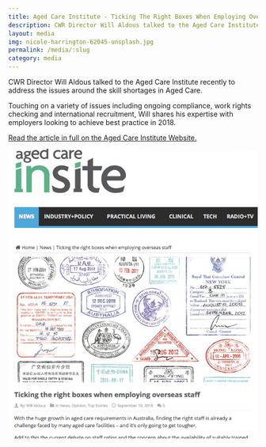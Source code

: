 ```yaml
---
title: Aged Care Institute - Ticking The Right Boxes When Employing Overseas Staff
description: CWR Director Will Aldous talked to the Aged Care Institute recently to address the issues around the skill shortages in Aged Care.
layout: media
img: nicole-harrington-62045-unsplash.jpg
permalink: /media/:slug
category: media
---
```


CWR Director Will Aldous talked to the Aged Care Institute recently to address the issues around the skill shortages in Aged Care. 

Touching on a variety of issues including ongoing compliance, work rights checking and international recruitment, Will shares his expertise with employers looking to achieve best practice in 2018.

[Read the article in full on the Aged Care Institute Website.](https://www.agedcareinsite.com.au/2018/09/ticking-the-right-boxes-when-employing-overseas-staff/)

[![Aged Care Institute Australia](/assets/img/images/aged-care-institute.png)](https://www.agedcareinsite.com.au/2018/09/ticking-the-right-boxes-when-employing-overseas-staff/)